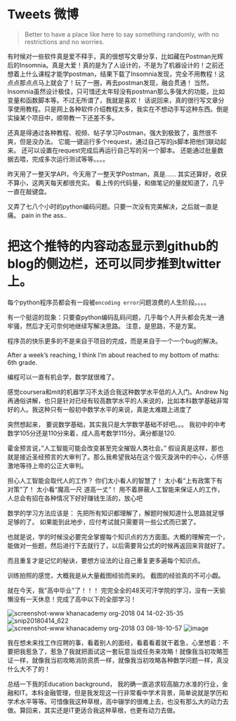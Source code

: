 # Tweets 微博
> Better to have a place like here to say something randomly, with no restrictions and no worries.


有时候对一些软件真是爱不释手，真的很想写文章分享，比如藏在Postman光辉后的Insomnia。真是大爱！真的是为了人设计的，不是为了机器设计的！之前还想着上什么课程才能学postman，结果下载了Insomnia发现，完全不用教程！这点点那点点马上就会了！玩了一圈，再去postman发现，融会贯通！
当然，Insomnia虽然设计极佳，只可惜还太年轻没有postman那么多强大的功能，比如变量和函数脚本等。不过无所谓了，我就是喜欢！
话说回来，真的很行写文章分享使用教程。只是网上各种软件介绍教程太多，我实在不想动手写这种东西。倒是实操某个项目中，顺带教一下还差不多。


还真是得通过各种教程、视频、帖子学习Postman，强大到极致了，虽然很不爽，但是没办法。
它能一键运行多个request，通过自己写的js脚本把他们联动起来。
还可以设置在request完成后再运行自己写的另一个脚本。
还能通过批量数据去喂，完成多次运行测试等等。。。。


昨天用了一整天学API，今天用了一整天学Postman，真是……
其实还算好，收获不算小，这两天每天都很充实。
看上传的代码量，和做笔记的量就知道了，几乎一直在敲键盘。


又弄了七八个小时的python编码问题。只要一次没有完美解决，之后就一直是痛。
pain in the ass..


# 把这个推特的内容动态显示到github的blog的侧边栏，还可以同步推到twitter上。


每个python程序员都会有一段被`encoding error`问题浪费的人生阶段。。。。


有一个挺逗的现象：只要查python编码乱码问题，几乎每个人开头都会先发一通牢骚，然后才无可奈何地继续写解决思路。
注意，是思路，不是方案。


程序员的快乐更多的不是来自于项目的完成，而是来自于一个一个bug的解决。


After a week’s reaching, I think I’m about reached to my bottom of maths: 6th grade. 


编程可以一直有机会学，数学就很难了。


感觉coursera和mit的机器学习不太适合我这种数学水平低的人入门。Andrew Ng再通俗讲解，也只是针对已经有较高数学水平的人来说的，比如本科数学基础非常好的人。我这种只有一般初中数学水平的来说，真是太难跟上进度了


突然想起来， 要说数学基础，其实我只是大学数学基础不好吧。。。
我初中的中考数学105分还是110分来着，成人高考数学115分。满分都是120.


霍金预言说，”人工智能可能会改变甚至完全摧毁人类社会。”
假设真是这样，那也就是接近圣经预言的大审判了。那么我希望我站在这个毁灭漩涡中的中心，心怀感激地等待上帝的公正大审判。


担心人工智能会取代人的工作？
你们太小看人的智慧了！
太小看“上有政策下有对策”了！
太小看“魔高一尺 道高一丈”！
用不着屏蔽人工智能来保证人的工作，人总会有招在各种情况下好好赚钱生活的，放心吧


数学的学习方法应该是：
先把所有知识都理解了，解题时候知道什么思路就足够足够的了。
如果能到此地步，应付考试就只需要背一些公式而已罢了。

也就是说，学的时候没必要完全掌握每个知识点的方方面面。大概的理解完一个，能做对一些题，然后进行下去就行了，以后需要背公式的时候再返回来背就好了。

而且重复才是记忆的秘诀，要想方设法的让自己重复更多遍每个知识点。


训练拍照的感觉，大概我是从大量截图经验而来的。
截图的经验真的不可小觑。


就在今天，我"高中毕业"了！！！
完完全全的48天可汗学院的学习，没有一天偷懒没有一天休息！完成了高中以下的全部学习！

![screenshot-www khanacademy org-2018 04 14-02-35-35](https://user-images.githubusercontent.com/14041622/38752371-7fd3353e-3f8d-11e8-833f-50501f24725e.png)
![snip20180414_622](https://user-images.githubusercontent.com/14041622/38752372-801ab3fa-3f8d-11e8-80bb-6cb8334a2f82.png)
![screenshot-www khanacademy org-2018 03 08-18-10-57](https://user-images.githubusercontent.com/14041622/38752390-8c652c76-3f8d-11e8-8282-4a008d6b1370.png)
![image](https://user-images.githubusercontent.com/14041622/38752411-a43e23c0-3f8d-11e8-8e1b-ce8a4853c577.png)



我在想未来找工作应聘的事，看着别人的面经，看着看着就干着急，心里想着：不要把我惹急了，惹急了我就把面试这一套玩意当成任务来攻略！就像我当初攻略签证一样，就像我当初攻略消防资质一样，就像我当初攻略各种数学问题一样，真没什么大不了的！



总结一下我的Education background， 我的确一直追求较高脑力水准的行业，金融和IT。本科金融管理，但是我发现这一行非常看中学术背景，简单说就是学历和学术水平等等。可惜像我这种草根，高中辍学的很难上去，也没有那么大的动力去做。算回来，其实还是IT更适合我这种草根，也更有动力去做。